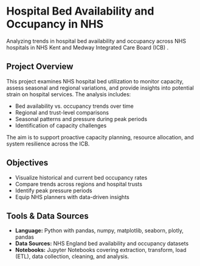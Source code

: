 # Hospital Bed Availability and Occupancy in NHS

Analyzing trends in hospital bed availability and occupancy across NHS hospitals in NHS Kent and Medway Integrated Care Board (ICB)
.

## Project Overview

This project examines NHS hospital bed utilization to monitor capacity, assess seasonal and regional variations, and provide insights into potential strain on hospital services. The analysis includes:

- Bed availability vs. occupancy trends over time  
- Regional and trust-level comparisons  
- Seasonal patterns and pressure during peak periods  
- Identification of capacity challenges 

The aim is to support proactive capacity planning, resource allocation, and system resilience across the ICB.

## Objectives

- Visualize historical and current bed occupancy rates  
- Compare trends across regions and hospital trusts  
- Identify peak pressure periods
- Equip NHS planners with data-driven insights

## Tools & Data Sources

- **Language:** Python with pandas, numpy, matplotlib, seaborn, plotly, pandas  
- **Data Sources:** NHS England bed availability and occupancy datasets
- **Notebooks:** Jupyter Notebooks covering extraction, transform, load (ETL), data collection, cleaning, and analysis.


